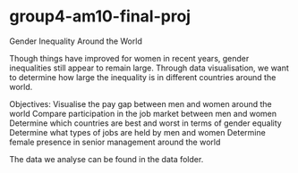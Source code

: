 # group4-am10-final-proj

Gender Inequality Around the World

Though things have improved for women in recent years, gender inequalities still appear to remain large. Through data visualisation, we want to determine how large the inequality is in different countries around the world. 

Objectives: 
Visualise the pay gap between men and women around the world
Compare participation in the job market between men and women 
Determine which countries are best and worst in terms of gender equality 
Determine what types of jobs are held by men and women 
Determine female presence in senior management around the world 

The data we analyse can be found in the data folder. 
